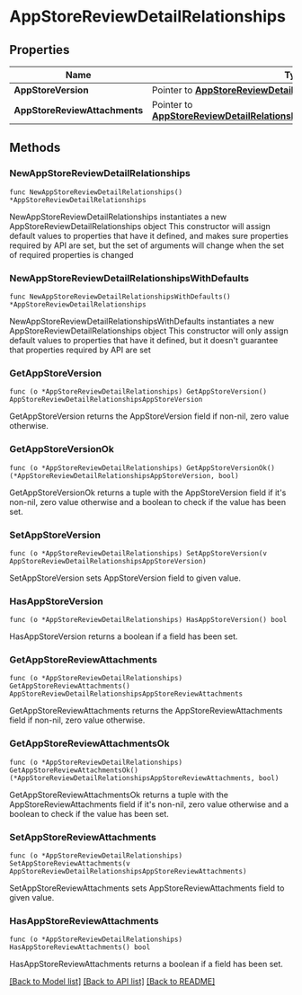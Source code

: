 # AppStoreReviewDetailRelationships

## Properties

Name | Type | Description | Notes
------------ | ------------- | ------------- | -------------
**AppStoreVersion** | Pointer to [**AppStoreReviewDetailRelationshipsAppStoreVersion**](AppStoreReviewDetail_relationships_appStoreVersion.md) |  | [optional] 
**AppStoreReviewAttachments** | Pointer to [**AppStoreReviewDetailRelationshipsAppStoreReviewAttachments**](AppStoreReviewDetail_relationships_appStoreReviewAttachments.md) |  | [optional] 

## Methods

### NewAppStoreReviewDetailRelationships

`func NewAppStoreReviewDetailRelationships() *AppStoreReviewDetailRelationships`

NewAppStoreReviewDetailRelationships instantiates a new AppStoreReviewDetailRelationships object
This constructor will assign default values to properties that have it defined,
and makes sure properties required by API are set, but the set of arguments
will change when the set of required properties is changed

### NewAppStoreReviewDetailRelationshipsWithDefaults

`func NewAppStoreReviewDetailRelationshipsWithDefaults() *AppStoreReviewDetailRelationships`

NewAppStoreReviewDetailRelationshipsWithDefaults instantiates a new AppStoreReviewDetailRelationships object
This constructor will only assign default values to properties that have it defined,
but it doesn't guarantee that properties required by API are set

### GetAppStoreVersion

`func (o *AppStoreReviewDetailRelationships) GetAppStoreVersion() AppStoreReviewDetailRelationshipsAppStoreVersion`

GetAppStoreVersion returns the AppStoreVersion field if non-nil, zero value otherwise.

### GetAppStoreVersionOk

`func (o *AppStoreReviewDetailRelationships) GetAppStoreVersionOk() (*AppStoreReviewDetailRelationshipsAppStoreVersion, bool)`

GetAppStoreVersionOk returns a tuple with the AppStoreVersion field if it's non-nil, zero value otherwise
and a boolean to check if the value has been set.

### SetAppStoreVersion

`func (o *AppStoreReviewDetailRelationships) SetAppStoreVersion(v AppStoreReviewDetailRelationshipsAppStoreVersion)`

SetAppStoreVersion sets AppStoreVersion field to given value.

### HasAppStoreVersion

`func (o *AppStoreReviewDetailRelationships) HasAppStoreVersion() bool`

HasAppStoreVersion returns a boolean if a field has been set.

### GetAppStoreReviewAttachments

`func (o *AppStoreReviewDetailRelationships) GetAppStoreReviewAttachments() AppStoreReviewDetailRelationshipsAppStoreReviewAttachments`

GetAppStoreReviewAttachments returns the AppStoreReviewAttachments field if non-nil, zero value otherwise.

### GetAppStoreReviewAttachmentsOk

`func (o *AppStoreReviewDetailRelationships) GetAppStoreReviewAttachmentsOk() (*AppStoreReviewDetailRelationshipsAppStoreReviewAttachments, bool)`

GetAppStoreReviewAttachmentsOk returns a tuple with the AppStoreReviewAttachments field if it's non-nil, zero value otherwise
and a boolean to check if the value has been set.

### SetAppStoreReviewAttachments

`func (o *AppStoreReviewDetailRelationships) SetAppStoreReviewAttachments(v AppStoreReviewDetailRelationshipsAppStoreReviewAttachments)`

SetAppStoreReviewAttachments sets AppStoreReviewAttachments field to given value.

### HasAppStoreReviewAttachments

`func (o *AppStoreReviewDetailRelationships) HasAppStoreReviewAttachments() bool`

HasAppStoreReviewAttachments returns a boolean if a field has been set.


[[Back to Model list]](../README.md#documentation-for-models) [[Back to API list]](../README.md#documentation-for-api-endpoints) [[Back to README]](../README.md)


